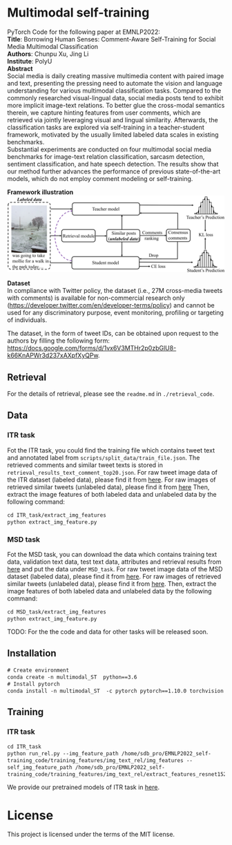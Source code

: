 # Multimodal self-training  
PyTorch Code for the following paper at EMNLP2022:  
**Title**: Borrowing Human Senses: Comment-Aware Self-Training for
Social Media Multimodal Classification  
**Authors**: Chunpu Xu, Jing Li\
**Institute**: PolyU\
**Abstract**  
Social media is daily creating massive multimedia content with paired image and text, 
presenting the pressing need to automate the vision and language understanding for various 
multimodal classification tasks. Compared to the commonly researched visual-lingual data, 
social media posts tend to exhibit more implicit image-text relations.
To better glue the cross-modal semantics therein, we capture hinting features from user comments, 
which are retrieved via jointly leveraging visual and lingual similarity.
Afterwards, the classification tasks are explored via self-training in a teacher-student framework,
motivated by the usually limited labeled data scales in existing benchmarks.  
Substantial experiments are conducted on four multimodal social media benchmarks for image-text 
relation classification, sarcasm detection, sentiment classification, and hate speech detection.
The results show that our method further advances the performance of previous state-of-the-art models, 
which do not employ comment modeling or self-training.


**Framework illustration**\
![avatar](model.png)

**Dataset**\
In compliance with Twitter policy, the dataset (i.e., 27M cross-media tweets with comments) is available for non-commercial research only (https://developer.twitter.com/en/developer-terms/policy) and cannot be used for any discriminatory purpose, event monitoring, profiling or targeting of individuals.

The dataset, in the form of tweet IDs, can be obtained upon request to the authors by filling the following form: https://docs.google.com/forms/d/1vx6V3MTHr2p0zbGlU8-k66KnAPWr3d237xAXpfXyQPw.

## Retrieval
For the details of retrieval, please see the   `readme.md` in `./retrieval_code`.

## Data
### ITR task
Fot the ITR task, you could find the training file which contains tweet text and annotated label from `scripts/split_data/train_file.json`. 
The retrieved comments and similar tweet texts is stored in `retrieval_results_text_comment_top20.json`. 
For raw tweet image data of the ITR dataset (labeled data), please find it from [here](https://connectpolyu-my.sharepoint.com/:u:/g/personal/21038672r_connect_polyu_hk/EbK0jcZ7bkRJrOURLgL8cj8BioN6G84fN1f1qrX0tgaQ-Q?e=9BgUhQ). 
For raw images of retrieved similar tweets (unlabeled data), please find it from [here](https://connectpolyu-my.sharepoint.com/:u:/g/personal/21038672r_connect_polyu_hk/Eaud2hCia5pMklF-Q4TWKqUBaw9t3o_MymLlCmRcJdXGBg?e=J7XDrU)
Then, extract the image features of both labeled data and unlabeled data by the following command:
```
cd ITR_task/extract_img_features
python extract_img_feature.py
```
### MSD task
Fot the MSD task, you can download the data which contains training text data, validation text data, test text data, attributes and retrieval results from [here](https://connectpolyu-my.sharepoint.com/:f:/r/personal/21038672r_connect_polyu_hk/Documents/accepted_paper_data/EMNLP_self_training/multimodal_sarcasm/data?csf=1&web=1&e=AOBKH8) and put the data under `MSD_task`. 
For raw tweet image data of the MSD dataset (labeled data), please find it from [here](https://connectpolyu-my.sharepoint.com/:u:/r/personal/21038672r_connect_polyu_hk/Documents/accepted_paper_data/EMNLP_self_training/multimodal_sarcasm/MSD_dataset.zip?csf=1&web=1&e=gJclGV). 
For raw images of retrieved similar tweets (unlabeled data), please find it from [here](https://connectpolyu-my.sharepoint.com/:u:/g/personal/21038672r_connect_polyu_hk/ERSEEiZJ9fJKumVP5FK_Ly0BJOpvF5035j8qxf67MnUB5Q?e=cFkZ8f).
Then, extract the image features of both labeled data and unlabeled data by the following command:
```
cd MSD_task/extract_img_features
python extract_img_feature.py
```





TODO: For the the code and data for other tasks will be released soon.
## Installation
```
# Create environment
conda create -n multimodal_ST  python==3.6
# Install pytorch 
conda install -n multimodal_ST  -c pytorch pytorch==1.10.0 torchvision
```

## Training
### ITR task
```
cd ITR_task
python run_rel.py --img_feature_path /home/sdb_pro/EMNLP2022_self-training_code/training_features/img_text_rel/img_features --self_img_feature_path /home/sdb_pro/EMNLP2022_self-training_code/training_features/img_text_rel/extract_features_resnet152_3
```
We provide our pretrained models of ITR task in [here](https://connectpolyu-my.sharepoint.com/:u:/g/personal/21038672r_connect_polyu_hk/ERzpdx2oPPtBtBRDzc3Dqk0BK3ZuBeW_QtS8BabwGvkKgg?e=nYDglq).



# License
This project is licensed under the terms of the MIT license. 

